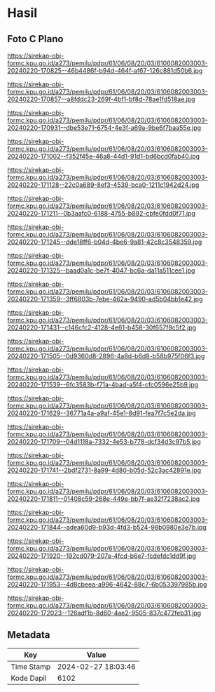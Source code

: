 # Hasil

## Foto C Plano

https://sirekap-obj-formc.kpu.go.id/a273/pemilu/pdpr/61/06/08/20/03/6106082003003-20240220-170825--46b4486f-b94d-464f-af67-126c881d50b6.jpg

https://sirekap-obj-formc.kpu.go.id/a273/pemilu/pdpr/61/06/08/20/03/6106082003003-20240220-170857--a8fddc23-269f-4bf1-bf8d-78ae1fd518ae.jpg

https://sirekap-obj-formc.kpu.go.id/a273/pemilu/pdpr/61/06/08/20/03/6106082003003-20240220-170931--dbe53e71-6754-4e3f-a69a-9be6f7baa55e.jpg

https://sirekap-obj-formc.kpu.go.id/a273/pemilu/pdpr/61/06/08/20/03/6106082003003-20240220-171002--f352f45e-46a8-44d1-91d1-bd6bcd0fab40.jpg

https://sirekap-obj-formc.kpu.go.id/a273/pemilu/pdpr/61/06/08/20/03/6106082003003-20240220-171128--22c0a689-8ef3-4539-bca0-1211c1942d24.jpg

https://sirekap-obj-formc.kpu.go.id/a273/pemilu/pdpr/61/06/08/20/03/6106082003003-20240220-171211--0b3aafc0-6188-4755-b892-cbfe0fdd0f71.jpg

https://sirekap-obj-formc.kpu.go.id/a273/pemilu/pdpr/61/06/08/20/03/6106082003003-20240220-171245--dde18ff6-b04d-4be6-9a81-42c8c3548359.jpg

https://sirekap-obj-formc.kpu.go.id/a273/pemilu/pdpr/61/06/08/20/03/6106082003003-20240220-171325--baad0a1c-be7f-4047-bc6a-da11a511cee1.jpg

https://sirekap-obj-formc.kpu.go.id/a273/pemilu/pdpr/61/06/08/20/03/6106082003003-20240220-171359--3ff6803b-7ebe-462a-9490-ad5b04bb1e42.jpg

https://sirekap-obj-formc.kpu.go.id/a273/pemilu/pdpr/61/06/08/20/03/6106082003003-20240220-171431--c146cfc2-4128-4e61-b458-30f657f8c5f2.jpg

https://sirekap-obj-formc.kpu.go.id/a273/pemilu/pdpr/61/06/08/20/03/6106082003003-20240220-171505--0d9360d8-2896-4a8d-b6d8-b58b975f06f3.jpg

https://sirekap-obj-formc.kpu.go.id/a273/pemilu/pdpr/61/06/08/20/03/6106082003003-20240220-171539--6fc3583b-f71a-4bad-a5f4-cfc0596e25b9.jpg

https://sirekap-obj-formc.kpu.go.id/a273/pemilu/pdpr/61/06/08/20/03/6106082003003-20240220-171629--36771a4a-a9af-45e1-8d91-fea7f7c5e2da.jpg

https://sirekap-obj-formc.kpu.go.id/a273/pemilu/pdpr/61/06/08/20/03/6106082003003-20240220-171709--04d1118a-7332-4e53-b778-dcf34d3c97b5.jpg

https://sirekap-obj-formc.kpu.go.id/a273/pemilu/pdpr/61/06/08/20/03/6106082003003-20240220-171741--2bdf2731-8a99-4d80-b05d-52c3ac42891e.jpg

https://sirekap-obj-formc.kpu.go.id/a273/pemilu/pdpr/61/06/08/20/03/6106082003003-20240220-171811--01408c59-268e-449e-bb7f-ae32f7238ac2.jpg

https://sirekap-obj-formc.kpu.go.id/a273/pemilu/pdpr/61/06/08/20/03/6106082003003-20240220-171844--adea60d9-b93d-4fd3-b524-98b0980e3e7b.jpg

https://sirekap-obj-formc.kpu.go.id/a273/pemilu/pdpr/61/06/08/20/03/6106082003003-20240220-171920--192cd079-207a-4fcd-b6e7-fcdefdc1dd9f.jpg

https://sirekap-obj-formc.kpu.go.id/a273/pemilu/pdpr/61/06/08/20/03/6106082003003-20240220-171953--4d8cbeea-a996-4642-88c7-6b053397985b.jpg

https://sirekap-obj-formc.kpu.go.id/a273/pemilu/pdpr/61/06/08/20/03/6106082003003-20240220-172023--126adf1b-8d60-4ae2-9505-837c472feb31.jpg


## Metadata

| Key        | Value               |
| ---------- | ------------------- |
| Time Stamp | 2024-02-27 18:03:46 |
| Kode Dapil | 6102                |



